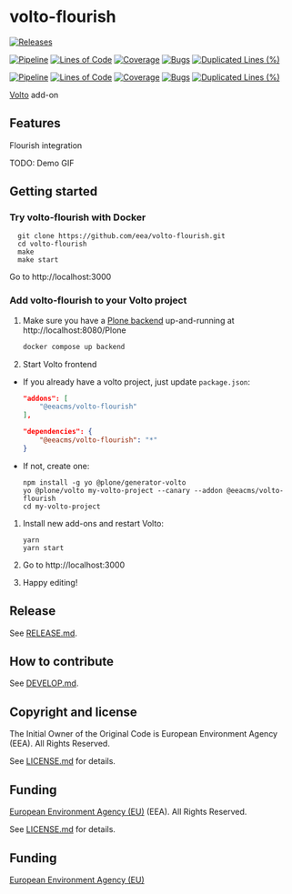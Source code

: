 # volto-flourish

[![Releases](https://img.shields.io/github/v/release/eea/volto-flourish)](https://github.com/eea/volto-flourish/releases)

[![Pipeline](https://ci.eionet.europa.eu/buildStatus/icon?job=volto-addons%2Fvolto-flourish%2Fmaster&subject=master)](https://ci.eionet.europa.eu/view/Github/job/volto-addons/job/volto-flourish/job/master/display/redirect)
[![Lines of Code](https://sonarqube.eea.europa.eu/api/project_badges/measure?project=volto-flourish-master&metric=ncloc)](https://sonarqube.eea.europa.eu/dashboard?id=volto-flourish-master)
[![Coverage](https://sonarqube.eea.europa.eu/api/project_badges/measure?project=volto-flourish-master&metric=coverage)](https://sonarqube.eea.europa.eu/dashboard?id=volto-flourish-master)
[![Bugs](https://sonarqube.eea.europa.eu/api/project_badges/measure?project=volto-flourish-master&metric=bugs)](https://sonarqube.eea.europa.eu/dashboard?id=volto-flourish-master)
[![Duplicated Lines (%)](https://sonarqube.eea.europa.eu/api/project_badges/measure?project=volto-flourish-master&metric=duplicated_lines_density)](https://sonarqube.eea.europa.eu/dashboard?id=volto-flourish-master)

[![Pipeline](https://ci.eionet.europa.eu/buildStatus/icon?job=volto-addons%2Fvolto-flourish%2Fdevelop&subject=develop)](https://ci.eionet.europa.eu/view/Github/job/volto-addons/job/volto-flourish/job/develop/display/redirect)
[![Lines of Code](https://sonarqube.eea.europa.eu/api/project_badges/measure?project=volto-flourish-develop&metric=ncloc)](https://sonarqube.eea.europa.eu/dashboard?id=volto-flourish-develop)
[![Coverage](https://sonarqube.eea.europa.eu/api/project_badges/measure?project=volto-flourish-develop&metric=coverage)](https://sonarqube.eea.europa.eu/dashboard?id=volto-flourish-develop)
[![Bugs](https://sonarqube.eea.europa.eu/api/project_badges/measure?project=volto-flourish-develop&metric=bugs)](https://sonarqube.eea.europa.eu/dashboard?id=volto-flourish-develop)
[![Duplicated Lines (%)](https://sonarqube.eea.europa.eu/api/project_badges/measure?project=volto-flourish-develop&metric=duplicated_lines_density)](https://sonarqube.eea.europa.eu/dashboard?id=volto-flourish-develop)

[Volto](https://github.com/plone/volto) add-on

## Features

Flourish integration

TODO:
Demo GIF

## Getting started

### Try volto-flourish with Docker

      git clone https://github.com/eea/volto-flourish.git
      cd volto-flourish
      make
      make start

Go to http://localhost:3000

### Add volto-flourish to your Volto project

1. Make sure you have a [Plone backend](https://plone.org/download) up-and-running at http://localhost:8080/Plone

   ```Bash
   docker compose up backend
   ```

1. Start Volto frontend

- If you already have a volto project, just update `package.json`:

  ```JSON
  "addons": [
      "@eeacms/volto-flourish"
  ],

  "dependencies": {
      "@eeacms/volto-flourish": "*"
  }
  ```

- If not, create one:

  ```
  npm install -g yo @plone/generator-volto
  yo @plone/volto my-volto-project --canary --addon @eeacms/volto-flourish
  cd my-volto-project
  ```

1. Install new add-ons and restart Volto:

   ```
   yarn
   yarn start
   ```

1. Go to http://localhost:3000

1. Happy editing!

## Release

See [RELEASE.md](https://github.com/eea/volto-flourish/blob/master/RELEASE.md).

## How to contribute

See [DEVELOP.md](https://github.com/eea/volto-flourish/blob/master/DEVELOP.md).

## Copyright and license

The Initial Owner of the Original Code is European Environment Agency (EEA).
All Rights Reserved.

See [LICENSE.md](https://github.com/eea/volto-flourish/blob/master/LICENSE.md) for details.

## Funding

[European Environment Agency (EU)](http://eea.europa.eu)
(EEA).
All Rights Reserved.

See [LICENSE.md](https://github.com/eea/volto-addon-template/blob/master/LICENSE.md) for details.

## Funding

[European Environment Agency (EU)](http://eea.europa.eu)
